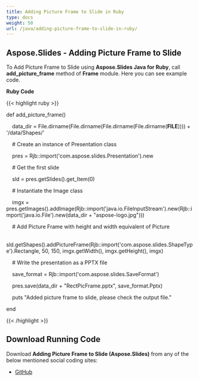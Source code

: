 ```yaml
---
title: Adding Picture Frame to Slide in Ruby
type: docs
weight: 50
url: /java/adding-picture-frame-to-slide-in-ruby/
---
```


## **Aspose.Slides - Adding Picture Frame to Slide**
To Add Picture Frame to Slide using **Aspose.Slides Java for Ruby**, call **add_picture_frame** method of **Frame** module. Here you can see example code.

**Ruby Code**

{{< highlight ruby >}}

 def add_picture_frame()

    data_dir = File.dirname(File.dirname(File.dirname(File.dirname(__FILE__)))) + '/data/Shapes/'



    # Create an instance of Presentation class

    pres = Rjb::import('com.aspose.slides.Presentation').new

    # Get the first slide

    sld = pres.getSlides().get_Item(0)

    # Instantiate the Image class

    imgx = pres.getImages().addImage(Rjb::import('java.io.FileInputStream').new(Rjb::import('java.io.File').new(data_dir + "aspose-logo.jpg")))

    # Add Picture Frame with height and width equivalent of Picture

    sld.getShapes().addPictureFrame(Rjb::import('com.aspose.slides.ShapeType').Rectangle, 50, 150, imgx.getWidth(), imgx.getHeight(), imgx)

    # Write the presentation as a PPTX file

    save_format = Rjb::import('com.aspose.slides.SaveFormat')

    pres.save(data_dir + "RectPicFrame.pptx", save_format.Pptx)

    puts "Added picture frame to slide, please check the output file."

end   

{{< /highlight >}}
## **Download Running Code**
Download **Adding Picture Frame to Slide (Aspose.Slides)** from any of the below mentioned social coding sites:

- [GitHub](https://github.com/aspose-slides/Aspose.Slides-for-Java/blob/master/Plugins/Aspose_Slides_Java_for_Ruby/lib/asposeslidesjava/Shapes/frame.rb)
